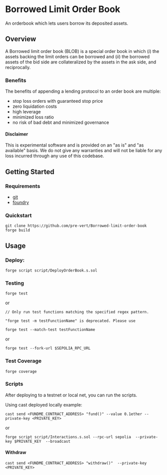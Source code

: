 # Borrowed Limit Order Book

An orderbook which lets users borrow its deposited assets.

## Overview

A Borrowed limit order book (BLOB) is a special order book in which ($i$) the assets backing the limit orders can be borrowed and ($ii$) the borrowed assets of the bid side are collateralized by the assets in the ask side, and reciprocally.

### Benefits

The benefits of appending a lending protocol to an order book are multiple:

- stop loss orders with guaranteed stop price
- zero liquidation costs
- high leverage
- minimized loss ratio
- no risk of bad debt and minimized governance


#### Disclaimer

This is experimental software and is provided on an "as is" and "as available" basis. We do not give any warranties and will not be liable for any loss incurred through any use of this codebase.


## Getting Started

### Requirements

- [git](https://git-scm.com/book/en/v2/Getting-Started-Installing-Git)
- [foundry](https://getfoundry.sh/)

### Quickstart

```
git clone https://github.com/pre-vert/Borrowed-limit-order-book
forge build
```

## Usage

### Deploy:

```
forge script script/DeployOrderBook.s.sol
```

### Testing

```
forge test
```

or

```
// Only run test functions matching the specified regex pattern.

"forge test -m testFunctionName" is deprecated. Please use

forge test --match-test testFunctionName
```

or

```
forge test --fork-url $SEPOLIA_RPC_URL
```

### Test Coverage

```
forge coverage
```

### Scripts

After deploying to a testnet or local net, you can run the scripts.

Using cast deployed locally example:

```
cast send <FUNDME_CONTRACT_ADDRESS> "fund()" --value 0.1ether --private-key <PRIVATE_KEY>
```

or

```
forge script script/Interactions.s.sol --rpc-url sepolia  --private-key $PRIVATE_KEY  --broadcast
```

#### Withdraw

```
cast send <FUNDME_CONTRACT_ADDRESS> "withdraw()"  --private-key <PRIVATE_KEY>
```
